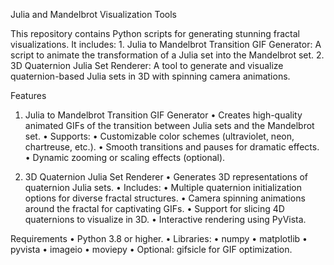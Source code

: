 Julia and Mandelbrot Visualization Tools

This repository contains Python scripts for generating stunning fractal visualizations. It includes:
	1.	Julia to Mandelbrot Transition GIF Generator: A script to animate the transformation of a Julia set into the Mandelbrot set.
	2.	3D Quaternion Julia Set Renderer: A tool to generate and visualize quaternion-based Julia sets in 3D with spinning camera animations.

Features

1. Julia to Mandelbrot Transition GIF Generator
	•	Creates high-quality animated GIFs of the transition between Julia sets and the Mandelbrot set.
	•	Supports:
	•	Customizable color schemes (ultraviolet, neon, chartreuse, etc.).
	•	Smooth transitions and pauses for dramatic effects.
	•	Dynamic zooming or scaling effects (optional).

2. 3D Quaternion Julia Set Renderer
	•	Generates 3D representations of quaternion Julia sets.
	•	Includes:
	•	Multiple quaternion initialization options for diverse fractal structures.
	•	Camera spinning animations around the fractal for captivating GIFs.
	•	Support for slicing 4D quaternions to visualize in 3D.
	•	Interactive rendering using PyVista.


Requirements
	•	Python 3.8 or higher.
	•	Libraries:
	•	numpy
	•	matplotlib
	•	pyvista
	•	imageio
	•	moviepy
	•	Optional: gifsicle for GIF optimization.


